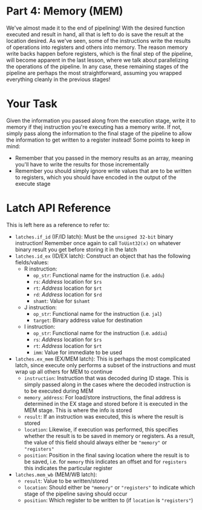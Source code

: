 # Part 4: Memory (MEM)
We've almost made it to the end of pipelining! With the desired function executed and result
in hand, all that is left to do is save the result at the location desired. As we've seen,
some of the instructions write the results of operations into registers and others into
memory. The reason memory write backs happen before registers, which is the final step of the
pipeline, will become apparent in the last lesson, where we talk about parallelizing the
operations of the pipeline. In any case, these remaining stages of the pipeline are perhaps
the most straightforward, assuming you wrapped everything cleanly in the previous stages!

# Your Task
Given the information you passed along from the execution stage, 
write it to memory if thej instruction you're executing has a memory write. If not,
simply pass along the information to the final stage of the pipeline to allow the
information to get written to a register instead! Some points to keep in mind:

- Remember that you passed in the memory results as an array, meaning you'll have to
write the results for those incrementally
- Remember you should simply ignore write values that are to be written to registers,
which you should have encoded in the output of the execute stage

# Latch API Reference
This is left here as a reference to refer to:

- `latches.if_id` (IF/ID latch): Must be the `unsigned 32-bit` binary instruction! Remember once
  again to call `ToUint32(x)` on whatever binary result you get before storing it in the latch
- `latches.id_ex` (ID/EX latch): Construct an object that has the following fields/values:
  - R instruction: 
    - `op_str`: Functional name for the instruction (i.e. `addu`)
    - `rs`: *Address* location for `$rs`
    - `rt`: *Address* location for `$rt`
    - `rd`: *Address* location for `$rd`
    - `shamt`: Value for `$shamt`
  - J instruction: 
    - `op_str`: Functional name for the instruction (i.e. `jal`)
    - `target`: Binary address value for destination
  - I instruction: 
    - `op_str`: Functional name for the instruction (i.e. `addiu`)
    - `rs`: *Address* location for `$rs`
    - `rt`: *Address* location for `$rt`
    - `imm`: Value for immediate to be used
- `latches.ex_mem` (EX/MEM latch): This is perhaps the most complicated latch, since execute
  only performs a subset of the instructions and must wrap up all others for MEM to continue
  - `instruction`: Instruction that was decoded during ID stage. This is simply passed along
  in the cases where the decoded instruction is to be executed during MEM
  - `memory_address`: For load/store instructions, the final address is determined in the EX
  stage and stored before it is executed in the MEM stage. This is where the info is stored
  - `result`: If an instruction was executed, this is where the result is stored
  - `location`: Likewise, if execution was performed, this specifies whether the result is
  to be saved in memory or registers. As a result, the value of this field should always either
  be `"memory"` or `"registers"`
  - `position`: Position in the final saving location where the result is to be saved, i.e. for
  `memory` this indicates an offset and for `registers` this indicates the particular register 
- `latches.mem_wb` (MEM/WB latch): 
  - `result`: Value to be written/stored
  - `location`: Should either be `"memory"` or `"registers"` to indicate which stage of the
  pipeline saving should occur
  - `position`: Which register to be written to (if `location` is `"registers"`)
